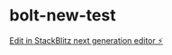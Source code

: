 # bolt-new-test

[Edit in StackBlitz next generation editor ⚡️](https://stackblitz.com/~/github.com/gautam6023/bolt-new-test)